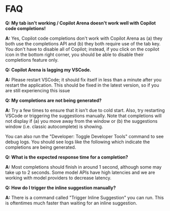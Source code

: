 # FAQ

**Q: My tab isn't working / Copilot Arena doesn't work well with Copilot code completions!**

**A:** Yes, Copilot code completions don't work with Copilot Arena as (a) they both use the completions API and (b) they both require use of the tab key. You don't have to disable all of Copilot; instead, if you click on the copilot icon in the bottom right corner, you should be able to disable their completions feature only.

**Q: Copilot Arena is lagging my VSCode.**

**A:** Please restart VSCode; it should fix itself in less than a minute after you restart the application. This should be fixed in the latest version, so if you are still experiencing this issue

**Q: My completions are not being generated?**

**A:** Try a few times to ensure that it isn't due to cold start. Also, try restarting VSCode or triggering the suggestions manually.
Note that completions will not display if (a) you move away from the window or (b) the suggestions window (i.e. classic autocomplete) is showing.

You can also run the "Developer: Toggle Developer Tools" command to see debug logs. You should see logs like the following which indicate the completions are being generated.


**Q: What is the expected response time for a completion?**

**A:** Most completions should finish in around 1 second, although some may take up to 2 seconds. Some model APIs have high latencies and we are working with model providers to decrease latency.

**Q: How do I trigger the inline suggestion manually?**

**A:** There is a command called "Trigger Inline Suggestion" you can run. This is oftentimes much faster than waiting for an inline suggestion.

